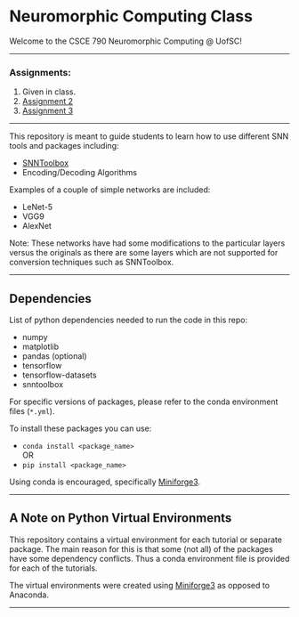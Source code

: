 # Neuromorphic Computing Class

Welcome to the CSCE 790 Neuromorphic Computing @ UofSC!

---

### Assignments:
1. Given in class.
2. [Assignment 2](/assignments/hw2/)
3. [Assignment 3](/assignments/hw3/)

---

This repository is meant to guide students to learn how to use different SNN tools and packages including:

- [SNNToolbox](https://snntoolbox.readthedocs.io/en/latest/)
- Encoding/Decoding Algorithms

Examples of a couple of simple networks are included:

- LeNet-5
- VGG9
- AlexNet

Note: These networks have had some modifications to the particular layers versus the originals as there are some layers which are not supported for conversion techniques such as SNNToolbox.

---

## Dependencies
List of python dependencies needed to run the code in this repo:
- numpy
- matplotlib
- pandas (optional)
- tensorflow
- tensorflow-datasets
- snntoolbox

For specific versions of packages, please refer to the conda environment files (`*.yml`).

To install these packages you can use:

- `conda install <package_name>`  
OR  
- `pip install <package_name>`  

Using conda is encouraged, specifically [Miniforge3](https://github.com/conda-forge/miniforge).

---

## A Note on Python Virtual Environments
This repository contains a virtual environment for each tutorial or separate package. The main reason for this is that some (not all) of the packages have some dependency conflicts. Thus a conda environment file is provided for each of the tutorials.

The virtual environments were created using [Miniforge3](https://github.com/conda-forge/miniforge) as opposed to Anaconda.

---
